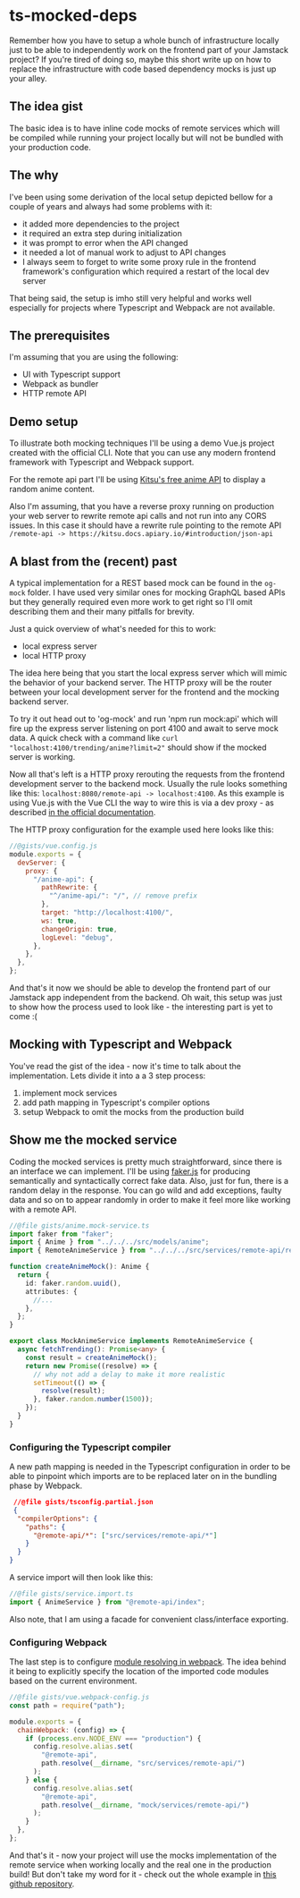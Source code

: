# ts-mocked-deps

Remember how you have to setup a whole bunch of infrastructure locally just to be able to independently work on the frontend part of your Jamstack project? If you're tired of doing so, maybe this short write up on how to replace the infrastructure with code based dependency mocks is just up your alley.

## The idea gist

The basic idea is to have inline code mocks of remote services which will be compiled while running your project locally but will not be bundled with your production code.

## The why

I've been using some derivation of the local setup depicted bellow for a couple of years and always had some problems with it:

- it added more dependencies to the project
- it required an extra step during initialization
- it was prompt to error when the API changed
- it needed a lot of manual work to adjust to API changes
- I always seem to forget to write some proxy rule in the frontend framework's configuration which required a restart of the local dev server

That being said, the setup is imho still very helpful and works well especially for projects where Typescript and Webpack are not available.

## The prerequisites

I'm assuming that you are using the following:

- UI with Typescript support
- Webpack as bundler
- HTTP remote API

## Demo setup

To illustrate both mocking techniques I'll be using a demo Vue.js project created with the official CLI. Note that you can use any modern frontend framework with Typescript and Webpack support.

For the remote api part I'll be using [Kitsu's free anime API](https://kitsu.docs.apiary.io/#introduction/json-api) to display a random anime content.

Also I'm assuming, that you have a reverse proxy running on production your web server to rewrite remote api calls and not run into any CORS issues. In this case it should have a rewrite rule pointing to the remote API `/remote-api -> https://kitsu.docs.apiary.io/#introduction/json-api`

## A blast from the (recent) past

A typical implementation for a REST based mock can be found in the `og-mock` folder. I have used very similar ones for mocking GraphQL based APIs but they generally required even more work to get right so I'll omit describing them and their many pitfalls for brevity.

Just a quick overview of what's needed for this to work:

- local express server
- local HTTP proxy

The idea here being that you start the local express server which will mimic the behavior of your backend server. The HTTP proxy will be the router between your local development server for the frontend and the mocking backend server.

To try it out head out to 'og-mock' and run 'npm run mock:api' which will fire up the express server listening on port 4100 and await to serve mock data. A quick check with a command like `curl "localhost:4100/trending/anime?limit=2"` should show if the mocked server is working.

Now all that's left is a HTTP proxy rerouting the requests from the frontend development server to the backend mock. Usually the rule looks something like this: `localhost:8080/remote-api -> localhost:4100`. As this example is using Vue.js with the Vue CLI the way to wire this is via a dev proxy - as described [in the official documentation](https://cli.vuejs.org/config/#devserver-proxy).

The HTTP proxy configuration for the example used here looks like this:

```js 
//@gists/vue.config.js
module.exports = {
  devServer: {
    proxy: {
      "/anime-api": {
        pathRewrite: {
          "^/anime-api/": "/", // remove prefix
        },
        target: "http://localhost:4100/",
        ws: true,
        changeOrigin: true,
        logLevel: "debug",
      },
    },
  },
};
```


And that's it now we should be able to develop the frontend part of our Jamstack app independent from the backend. Oh wait, this setup was just to show how the process used to look like - the interesting part is yet to come :(

## Mocking with Typescript and Webpack

You've read the gist of the idea - now it's time to talk about the implementation. Lets divide it into a a 3 step process:

1.  implement mock services
1.  add path mapping in Typescript's compiler options
1.  setup Webpack to omit the mocks from the production build

## Show me the mocked service

Coding the mocked services is pretty much straightforward, since there is an interface we can implement. I'll be using [faker.js](https://github.com/Marak/Faker.js#readme) for producing semantically and syntactically correct fake data. Also, just for fun, there is a random delay in the response. You can go wild and add exceptions, faulty data and so on to appear randomly in order to make it feel more like working with a remote API.

```ts
//@file gists/anime.mock-service.ts
import faker from "faker";
import { Anime } from "../../../src/models/anime";
import { RemoteAnimeService } from "../../../src/services/remote-api/remote.service";

function createAnimeMock(): Anime {
  return {
    id: faker.random.uuid(),
    attributes: {
      //...
    },
  };
}

export class MockAnimeService implements RemoteAnimeService {
  async fetchTrending(): Promise<any> {
    const result = createAnimeMock();
    return new Promise((resolve) => {
      // why not add a delay to make it more realistic
      setTimeout(() => {
        resolve(result);
      }, faker.random.number(1500));
    });
  }
}


```

### Configuring the Typescript compiler

A new path mapping is needed in the Typescript configuration in order to be able to pinpoint which imports are to be replaced later on in the bundling phase by Webpack.

```json
 //@file gists/tsconfig.partial.json
 {
  "compilerOptions": {
    "paths": {
      "@remote-api/*": ["src/services/remote-api/*"]
    }
  }
}
```

A service import will then look like this:

```ts
//@file gists/service.import.ts
import { AnimeService } from "@remote-api/index";
```

Also note, that I am using a facade for convenient class/interface exporting.

### Configuring Webpack

The last step is to configure [module resolving in webpack](https://webpack.js.org/configuration/resolve/#resolvealias). The idea behind it being to explicitly specify the location of the imported code modules based on the current environment.

```js
//@file gists/vue.webpack-config.js
const path = require("path");

module.exports = {
  chainWebpack: (config) => {
    if (process.env.NODE_ENV === "production") {
      config.resolve.alias.set(
        "@remote-api",
        path.resolve(__dirname, "src/services/remote-api/")
      );
    } else {
      config.resolve.alias.set(
        "@remote-api",
        path.resolve(__dirname, "mock/services/remote-api/")
      );
    }
  },
};
```

And that's it - now your project will use the mocks implementation of the remote service when working locally and the real one in the production build! But don't take my word for it - check out the whole example in [this github repository](https://github.com/totev/ts-mocked-deps).
